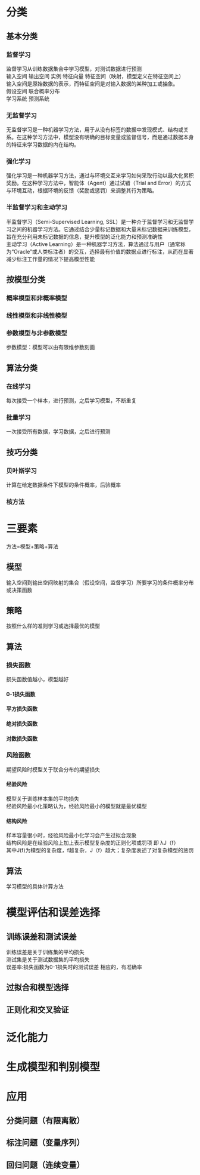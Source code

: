 # 分类
## 基本分类
### 监督学习
监督学习从训练数据集合中学习模型，对测试数据进行预测<br>
输入空间 输出空间 实例 特征向量 特征空间（映射，模型定义在特征空间上）<br>输入空间是原始数据的表示，而特征空间是对输入数据的某种加工或抽象。<br>
假设空间 联合概率分布 <br>学习系统  预测系统
### 无监督学习
无监督学习是一种机器学习方法，用于从没有标签的数据中发现模式、结构或关系。在这种学习方法中，模型没有明确的目标变量或监督信号，而是通过数据本身的特征来学习数据的内在结构。
### 强化学习
强化学习是一种机器学习方法，通过与环境交互来学习如何采取行动以最大化累积奖励。在这种学习方法中，智能体（Agent）通过试错（Trial and Error）的方式与环境互动，根据环境的反馈（奖励或惩罚）来调整其行为策略。
### 半监督学习和主动学习
半监督学习（Semi-Supervised Learning, SSL）是一种介于监督学习和无监督学习之间的机器学习方法。它通过结合少量标记数据和大量未标记数据来训练模型，旨在充分利用未标记数据的信息，提升模型的泛化能力和预测准确性<br>
主动学习（Active Learning）是一种机器学习方法，算法通过与用户（通常称为“Oracle”或人类标注者）的交互，选择最有价值的数据点进行标注，从而在显著减少标注工作量的情况下提高模型性能
## 按模型分类
### 概率模型和非概率模型
### 线性模型和非线性模型
### 参数模型与非参数模型
参数模型：模型可以由有限维参数刻画
## 算法分类
### 在线学习
每次接受一个样本，进行预测，之后学习模型，不断重复
### 批量学习
一次接受所有数据，学习数据，之后进行预测
## 技巧分类
### 贝叶斯学习
计算在给定数据条件下模型的条件概率，后验概率
### 核方法
# 三要素
方法=模型+策略+算法
## 模型
输入空间到输出空间映射的集合（假设空间，监督学习）所要学习的条件概率分布或决策函数
## 策略
按照什么样的准则学习或选择最优的模型
## 算法
### 损失函数
损失函数值越小，模型越好
#### 0-1损失函数
#### 平方损失函数
#### 绝对损失函数
#### 对数损失函数
### 风险函数
期望风险时模型关于联合分布的期望损失<br>
#### 经验风险
模型关于训练样本集的平均损失<br>
经验风险最小化策略认为，经验风险最小的模型就是最优模型
#### 结构风险
样本容量很小时，经验风险最小化学习会产生过拟合现象<br>
结构风险是在经验风险上加上表示模型复杂度的正则化项或罚项     即 λJ（f）<br>
其中J(f)为模型的复杂度，f越复杂，J（f）越大；复杂度表述了对复杂模型的惩罚
## 算法
学习模型的具体计算方法
# 模型评估和误差选择
## 训练误差和测试误差
训练误差是关于训练集的平均损失<br>
测试集是关于测试数据集的平均损失<br>
误差率:损失函数为0-1损失时的测试误差    相应的，有准确率
## 过拟合和模型选择

## 正则化和交叉验证
# 泛化能力
# 生成模型和判别模型
# 应用
## 分类问题（有限离散）
## 标注问题（变量序列）
## 回归问题（连续变量）
